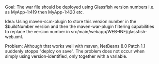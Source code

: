 Goal:
    The war file should be deployed using Glassfish version numbers i.e. as
    MyApp-1:419 then MyApp-1:420 etc.

Idea:
    Using maven-scm-plugin to store this version number in the $buildNumber
    version and then the maven-war-plugin filtering capabilities to replace the
    version number in src/main/webapp/WEB-INF/glassfish-web.xml.

Problem:
    Although that works well with maven, NetBeans 8.0 Patch 1.1 suddenly stopps
    "deploy on save".  The problem does not occur when simply using
    version-identified, only together with a variable.
